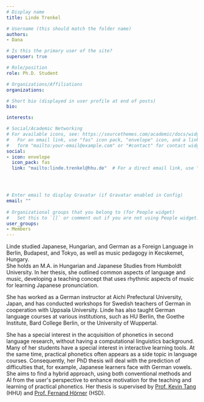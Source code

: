 ```yaml
---
# Display name
title: Linde Trenkel

# Username (this should match the folder name)
authors:
- Dana

# Is this the primary user of the site?
superuser: true

# Role/position
role: Ph.D. Student 

# Organizations/Affiliations
organizations:

# Short bio (displayed in user profile at end of posts)
bio: 

interests:

# Social/Academic Networking
# For available icons, see: https://sourcethemes.com/academic/docs/widgets/#icons
#   For an email link, use "fas" icon pack, "envelope" icon, and a link in the
#   form "mailto:your-email@example.com" or "#contact" for contact widget.
social:
- icon: envelope
  icon_pack: fas
  link: "mailto:linde.trenkel@hhu.de"  # For a direct email link, use "mailto:test@example.org".




# Enter email to display Gravatar (if Gravatar enabled in Config)
email: ""
  
# Organizational groups that you belong to (for People widget)
#   Set this to `[]` or comment out if you are not using People widget.  
user_groups:
- Members
---
```

Linde studied Japanese, Hungarian, and German as a Foreign Language in Berlin, Budapest, and Tokyo, as well as music pedagogy in Kecskemet, Hungary.  
She holds an M.A. in Hungarian and Japanese Studies from Humboldt University. In her thesis, she outlined common aspects of language and music, developing a teaching concept that uses rhythmic aspects of music for learning Japanese pronunciation.

She has worked as a German instructor at Aichi Prefectural University, Japan, and has conducted workshops for Swedish teachers of German in cooperation with Uppsala University. Linde has also taught German language courses at various institutions, such as HU Berlin, the Goethe Institute, Bard College Berlin, or the University of Wuppertal.

She has a special interest in the acquisition of phonetics in second language research, without having a computational linguistics background. Many of her students have a special interest in interactive learning tools. At the same time, practical phonetics often appears as a side topic in language courses. Consequently, her PhD thesis will deal with the prediction of difficulties that, for example, Japanese learners face with German vowels. She aims to find a hybrid approach, using both conventional methods and AI from the user's perspective to enhance motivation for the teaching and learning of practical phonetics. Her thesis is supervised by [Prof. Kevin Tang](https://slam.phil.hhu.de/authors/kevin/) (HHU) and [Prof. Fernand Hörner](https://soz-kult.hs-duesseldorf.de/hoerner) (HSD).